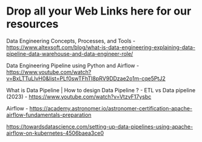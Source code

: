 # Drop all your Web Links here for our resources

Data Engineering Concepts, Processes, and Tools - https://www.altexsoft.com/blog/what-is-data-engineering-explaining-data-pipeline-data-warehouse-and-data-engineer-role/


Data Engineering Pipeline using Python and Airflow - https://www.youtube.com/watch?v=BxLTTuLlvH0&list=PLf0swTFhTI8pRV9DDzae2o1m-cqe5PtJ2


What is Data Pipeline | How to design Data Pipeline ? - ETL vs Data pipeline (2023) - https://www.youtube.com/watch?v=VtzvF17ysbc

Airflow - https://academy.astronomer.io/astronomer-certification-apache-airflow-fundamentals-preparation

https://towardsdatascience.com/setting-up-data-pipelines-using-apache-airflow-on-kubernetes-4506baea3ce0

